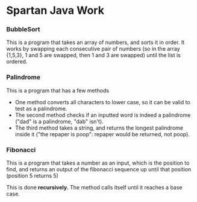 # Spartan Java Work

### BubbleSort

This is a program that takes an array of numbers, and 
sorts it in order. It works by swapping each consecutive pair of 
numbers (so in the array {1,5,3}, 1 and 5 are swapped, then 1 and 
3 are swapped) until the list is ordered.

### Palindrome

This is a program that has a few methods
- One method converts all characters to lower case, so it can be valid
to test as a palindrome.
- The second method checks if an inputted word is indeed a 
palindrome ("dad" is a palindrome, "dab" isn't).
- The third method takes a string, and returns the longest palindrome
inside it ("the repaper is poop": repaper would be returned, not 
poop).

### Fibonacci
This is a program that takes a number as an input, which is the
position to find, and returns an output of the fibonacci sequence
up until that position (position 5 returns 5)

This is done __recursively.__ The method calls itself until it
reaches a base case.


